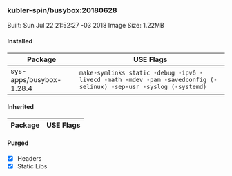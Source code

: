 ### kubler-spin/busybox:20180628

Built: Sun Jul 22 21:52:27 -03 2018
Image Size: 1.22MB

#### Installed
Package | USE Flags
--------|----------
sys-apps/busybox-1.28.4 | `make-symlinks static -debug -ipv6 -livecd -math -mdev -pam -savedconfig (-selinux) -sep-usr -syslog (-systemd)`
#### Inherited
Package | USE Flags
--------|----------
#### Purged
- [x] Headers
- [x] Static Libs

